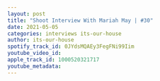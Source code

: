 ```yaml
---
layout: post
title: "Shoot Interview With Mariah May | #30"
date: 2021-05-05
categories: interviews its-our-house
author: its-our-house
spotify_track_id: 0JYdsMQAEy3FegFNi99Iim
youtube_video_id: 
apple_track_id: 1000520321717
youtube_metadata: 
---
```

